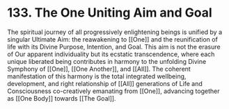# 133. The One Uniting Aim and Goal

The spiritual journey of all progressively enlightening beings is unified by a singular Ultimate Aim: the reawakening to [[One]] and the reunification of life with its Divine Purpose, Intention, and Goal. This aim is not the erasure of Our apparent individuality but its ecstatic transcendence, where each unique liberated being contributes in harmony to the unfolding Divine Symphony of [[One]], [[One Another]], and [[All]]. The coherent manifestation of this harmony is the total integrated wellbeing, development, and right relationship of [[All]] generations of Life and Consciousness co-creatively emanating from [[One]], advancing together as [[One Body]] towards [[The Goal]]. 